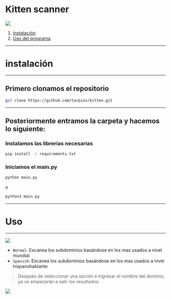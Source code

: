 
# Kitten scanner

<img src="https://github.com/tarpiov/kitten/blob/main/image.png" witdh=450>

1. [Instalación](#instalación)
2. [Uso del programa](#uso)



---
# instalación
---
## Primero clonamos el repositorio
```sh
git clone https://github.com/tarpiov/kitten.git
```


---
## Posteriormente entramos la carpeta y hacemos lo siguiente:

### Instalamos las librerías necesarias

```sh
pip install -r requirements.txt
```

### Iniciamos el main.py

```sh
python main.py
```
o
```sh
python3 main.py
```

---

# Uso
---

<img src="https://github.com/tarpiov/kitten/blob/main/image.png" witdh=500>

- `Normal`: Escanea los subdominios basándose en los mas usados a nivel mundial
- `Spanish`: Escanea los subdominios basándose en los mas usados a nivel hispanohablante

> Después de seleccionar una opción e ingresar el nombre del dominio, ya os empezarán a salir los resultados.
<img src="https://github.com/tarpiov/kitten/blob/main/image2.png" witdh=500>


